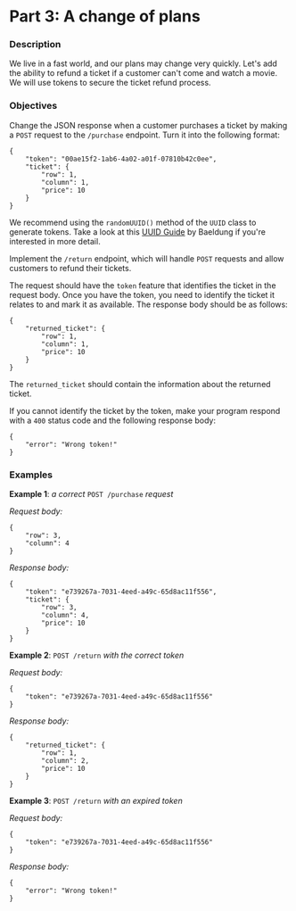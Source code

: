 <h1>Part 3: A change of plans</h1>

<h3 id="description">Description</h3>
<p>We live in a fast world, and our plans may change very quickly. Let's add the ability to refund a ticket if a customer can't come and watch a movie. We will use tokens to secure the ticket refund process.</p>
<h3 id="objectives">Objectives</h3>
<p>Change the JSON response when a customer purchases a ticket by making a <code class="java">POST</code> request to the <code class="java">/purchase</code> endpoint. Turn it into the following format:</p>
<pre><code class="java">{
    "token": "00ae15f2-1ab6-4a02-a01f-07810b42c0ee",
    "ticket": {
        "row": 1,
        "column": 1,
        "price": 10
    }
}</code></pre>
<p>We recommend using the <code class="java">randomUUID()</code> method of the <code class="java">UUID</code> class to generate tokens. Take a look at this <a href="https://www.baeldung.com/java-uuid" rel="noopener noreferrer nofollow" target="_blank">UUID Guide</a> by Baeldung if you're interested in more detail.</p>
<p>Implement the <code class="java">/return</code> endpoint, which will handle <code class="java">POST</code> requests and allow customers to refund their tickets.</p>
<p>The request should have the <code class="java">token</code> feature that identifies the ticket in the request body. Once you have the token, you need to identify the ticket it relates to and mark it as available. The response body should be as follows:</p>
<pre><code class="java">{
    "returned_ticket": {
        "row": 1,
        "column": 1,
        "price": 10
    }
}</code></pre>
<p> The <code class="java">returned_ticket</code> should contain the information about the returned ticket.</p>
<p>If you cannot identify the ticket by the token, make your program respond with a <code class="java">400</code> status code and the following response body:</p>
<pre><code class="java">{
    "error": "Wrong token!"
}</code></pre>
<h3 id="examples">Examples</h3>
<p><strong>Example 1</strong>: <em>a correct</em> <code class="java">POST /purchase</code><em> request</em></p>
<p><em>Request body:</em></p>
<pre><code class="java">{
    "row": 3,
    "column": 4
}</code></pre>
<p><em>Response body:</em></p>
<pre><code class="java">{
    "token": "e739267a-7031-4eed-a49c-65d8ac11f556",
    "ticket": {
        "row": 3,
        "column": 4,
        "price": 10
    }
}</code></pre>
<p><strong>Example 2</strong>: <code class="java">POST /return</code> <em>with the correct token</em></p>
<p><em>Request body:</em></p>
<pre><code class="java">{
    "token": "e739267a-7031-4eed-a49c-65d8ac11f556"
}</code></pre>
<p><em>Response body:</em></p>
<pre><code class="java">{
    "returned_ticket": {
        "row": 1,
        "column": 2,
        "price": 10
    }
}</code></pre>
<p><strong>Example 3</strong>: <code class="java">POST /return</code> <em>with an expired token</em></p>
<p><em>Request body:</em></p>
<pre><code class="java">{
    "token": "e739267a-7031-4eed-a49c-65d8ac11f556"
}</code></pre>
<p><em>Response body:</em></p>
<pre><code class="java">{
    "error": "Wrong token!"
}</code></pre>
